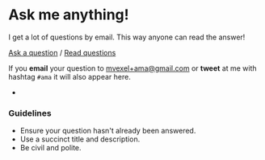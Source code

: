 # Ask me anything!

I get a lot of questions by email. This way anyone can read the answer!

[Ask a question](../../issues/new) / [Read questions](../../issues)

If you **email** your question to mvexel+ama@gmail.com or **tweet** at me with hashtag `#ama` it will also appear here.

-

### Guidelines

- Ensure your question hasn't already been answered.
- Use a succinct title and description.
- Be civil and polite.
